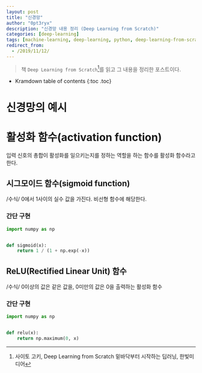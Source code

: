 ```yaml
---
layout: post
title: "신경망"
author: "0pt3ryx"
description: "신경망 내용 정리 (Deep Learning from Scratch)"
categories: [deep-learning]
tags: [machine-learning, deep-learning, python, deep-learning-from-scratch, activation-function]
redirect_from:
  - /2019/11/12/
---
```


> 책 `Deep Learning from Scratch`[^ref-1]를 읽고 그 내용을 정리한 포스트이다.

* Kramdown table of contents
{:toc .toc}

# 신경망의 예시


# 활성화 함수(activation function)

입력 신호의 총합이 활성화를 일으키는지를 정하는 역할을 하는 함수를 활성화 함수라고 한다.

## 시그모이드 함수(sigmoid function)

/수식/
0에서 1사이의 실수 값을 가진다. 비선형 함수에 해당한다.

### 간단 구현

~~~ python
import numpy as np


def sigmoid(x):
    return 1 / (1 + np.exp(-x))
~~~

## ReLU(Rectified Linear Unit) 함수

/수식/
0이상의 값은 같은 값을, 0미만의 값은 0을 출력하는 활성화 함수

### 간단 구현

~~~ python
import numpy as np


def relu(x):
    return np.maximum(0, x)
~~~

[^ref-1]: 사이토 고키, Deep Learning from Scratch 밑바닥부터 시작하는 딥러닝, 한빛미디어